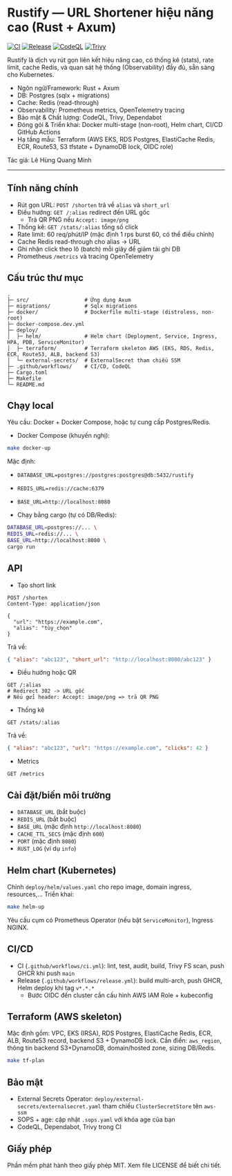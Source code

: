 # Rustify — URL Shortener hiệu năng cao (Rust + Axum)

[![CI](https://github.com/YOUR_GH_USER/Rustify/actions/workflows/ci.yml/badge.svg)](https://github.com/lehungquangminh/Rustify/actions/workflows/ci.yml)
[![Release](https://github.com/YOUR_GH_USER/Rustify/actions/workflows/release.yml/badge.svg)](https://github.com/lehungquangminh/Rustify/actions/workflows/release.yml)
[![CodeQL](https://github.com/YOUR_GH_USER/Rustify/actions/workflows/codeql.yml/badge.svg)](https://github.com/lehungquangminh/Rustify/actions/workflows/codeql.yml)
[![Trivy](https://img.shields.io/badge/Trivy-Security%20Scan-4c1?logo=aqua&logoColor=white)](https://github.com/lehungquangminh/Rustify/actions/workflows/ci.yml)

Rustify là dịch vụ rút gọn liên kết hiệu năng cao, có thống kê (stats), rate limit, cache Redis, và quan sát hệ thống (Observability) đầy đủ, sẵn sàng cho Kubernetes.

- Ngôn ngữ/Framework: Rust + Axum
- DB: Postgres (sqlx + migrations)
- Cache: Redis (read-through)
- Observability: Prometheus metrics, OpenTelemetry tracing
- Bảo mật & Chất lượng: CodeQL, Trivy, Dependabot
- Đóng gói & Triển khai: Docker multi-stage (non-root), Helm chart, CI/CD GitHub Actions
- Hạ tầng mẫu: Terraform (AWS EKS, RDS Postgres, ElastiCache Redis, ECR, Route53, S3 tfstate + DynamoDB lock, OIDC role)

Tác giả: Lê Hùng Quang Minh

---

## Tính năng chính

- Rút gọn URL: `POST /shorten` trả về `alias` và `short_url`
- Điều hướng: `GET /:alias` redirect đến URL gốc
  - Trả QR PNG nếu `Accept: image/png`
- Thống kê: `GET /stats/:alias` tổng số click
- Rate limit: 60 req/phút/IP (mặc định 1 rps burst 60, có thể điều chỉnh)
- Cache Redis read-through cho alias -> URL
- Ghi nhận click theo lô (batch) mỗi giây để giảm tải ghi DB
- Prometheus `/metrics` và tracing OpenTelemetry

## Cấu trúc thư mục

```
.
├─ src/                  # Ứng dụng Axum
├─ migrations/           # Sqlx migrations
├─ docker/               # Dockerfile multi-stage (distroless, non-root)
├─ docker-compose.dev.yml
├─ deploy/
│  ├─ helm/              # Helm chart (Deployment, Service, Ingress, HPA, PDB, ServiceMonitor)
│  ├─ terraform/         # Terraform skeleton AWS (EKS, RDS, Redis, ECR, Route53, ALB, backend S3)
│  └─ external-secrets/  # ExternalSecret tham chiếu SSM
├─ .github/workflows/    # CI/CD, CodeQL
├─ Cargo.toml
├─ Makefile
└─ README.md
```

## Chạy local

Yêu cầu: Docker + Docker Compose, hoặc tự cung cấp Postgres/Redis.

- Docker Compose (khuyến nghị):

```bash
make docker-up
```

Mặc định:
- `DATABASE_URL=postgres://postgres:postgres@db:5432/rustify`
- `REDIS_URL=redis://cache:6379`
- `BASE_URL=http://localhost:8080`

- Chạy bằng cargo (tự có DB/Redis):

```bash
DATABASE_URL=postgres://... \
REDIS_URL=redis://... \
BASE_URL=http://localhost:8080 \
cargo run
```

## API

- Tạo short link

```http
POST /shorten
Content-Type: application/json

{
  "url": "https://example.com",
  "alias": "tùy_chọn"
}
```
Trả về:
```json
{ "alias": "abc123", "short_url": "http://localhost:8080/abc123" }
```

- Điều hướng hoặc QR
```http
GET /:alias
# Redirect 302 -> URL gốc
# Nếu gửi header: Accept: image/png => trả QR PNG
```

- Thống kê
```http
GET /stats/:alias
```
Trả về:
```json
{ "alias": "abc123", "url": "https://example.com", "clicks": 42 }
```

- Metrics
```http
GET /metrics
```

## Cài đặt/biến môi trường

- `DATABASE_URL` (bắt buộc)
- `REDIS_URL` (bắt buộc)
- `BASE_URL` (mặc định `http://localhost:8080`)
- `CACHE_TTL_SECS` (mặc định `600`)
- `PORT` (mặc định `8080`)
- `RUST_LOG` (ví dụ `info`)

## Helm chart (Kubernetes)

Chỉnh `deploy/helm/values.yaml` cho repo image, domain ingress, resources,…
Triển khai:

```bash
make helm-up
```

Yêu cầu cụm có Prometheus Operator (nếu bật `ServiceMonitor`), Ingress NGINX.

## CI/CD

- CI (`.github/workflows/ci.yml`): lint, test, audit, build, Trivy FS scan, push GHCR khi push `main`
- Release (`.github/workflows/release.yml`): build multi-arch, push GHCR, Helm deploy khi tag `v*.*.*`
  - Bước OIDC đến cluster cần cấu hình AWS IAM Role + kubeconfig

## Terraform (AWS skeleton)

Mặc định gồm: VPC, EKS (IRSA), RDS Postgres, ElastiCache Redis, ECR, ALB, Route53 record, backend S3 + DynamoDB lock.
Cần điền: `aws_region`, thông tin backend S3+DynamoDB, domain/hosted zone, sizing DB/Redis.

```bash
make tf-plan
```

## Bảo mật

- External Secrets Operator: `deploy/external-secrets/externalsecret.yaml` tham chiếu `ClusterSecretStore` tên `aws-ssm`
- SOPS + age: cập nhật `.sops.yaml` với khóa age của bạn
- CodeQL, Dependabot, Trivy trong CI

## Giấy phép

Phần mềm phát hành theo giấy phép MIT. Xem file LICENSE để biết chi tiết.

